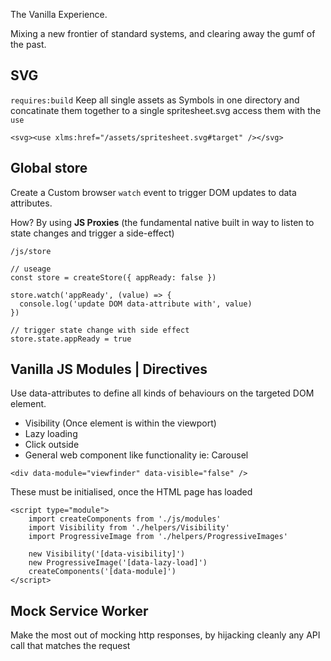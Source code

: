The Vanilla Experience.

Mixing a new frontier of standard systems, and clearing away the gumf of the past.



## SVG

`requires:build`
Keep all single assets as Symbols in one directory and concatinate them together to a single spritesheet.svg access them with the `use`

```
<svg><use xlms:href="/assets/spritesheet.svg#target" /></svg>
```

## Global store

Create a Custom browser `watch` event to trigger DOM updates to data attributes.

How? By using **JS Proxies** (the fundamental native built in way to listen to state changes and trigger a side-effect)

`/js/store`

```
// useage
const store = createStore({ appReady: false })
    
store.watch('appReady', (value) => {
  console.log('update DOM data-attribute with', value)
})

// trigger state change with side effect
store.state.appReady = true
```

## Vanilla JS Modules | Directives

Use data-attributes to define all kinds of behaviours on the targeted DOM element. 

* Visibility (Once element is within the viewport)
* Lazy loading
* Click outside
* General web component like functionality ie: Carousel

```
<div data-module="viewfinder" data-visible="false" />
```

These must be initialised, once the HTML page has loaded

```
<script type="module">
    import createComponents from './js/modules'
    import Visibility from './helpers/Visibility'
    import ProgressiveImage from './helpers/ProgressiveImages'
    
    new Visibility('[data-visibility]')
    new ProgressiveImage('[data-lazy-load]')
    createComponents('[data-module]')
</script>
```







## Mock Service Worker

Make the most out of mocking http responses, by hijacking cleanly any API call that matches the request 